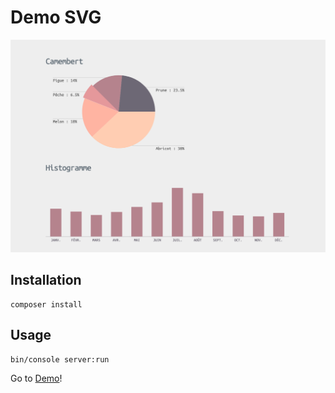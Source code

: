 Demo SVG
========

![](demo.png)

## Installation

    composer install

## Usage

    bin/console server:run

Go to [Demo](http://localhost:8000/)!

